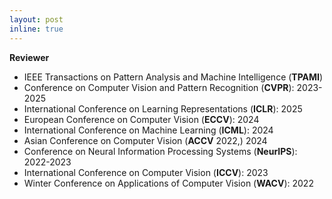 ```yaml
---
layout: post
inline: true
---
```


**Reviewer**
- IEEE Transactions on Pattern Analysis and Machine Intelligence (**TPAMI**)
- Conference on Computer Vision and Pattern Recognition (**CVPR**): 2023-2025
- International Conference on Learning Representations (**ICLR**): 2025
- European Conference on Computer Vision (**ECCV**): 2024
- International Conference on Machine Learning (**ICML**): 2024
- Asian Conference on Computer Vision (**ACCV** 2022,) 2024
- Conference on Neural Information Processing Systems (**NeurIPS**): 2022-2023
- International Conference on Computer Vision (**ICCV**): 2023
- Winter Conference on Applications of Computer Vision (**WACV**): 2022
